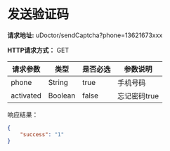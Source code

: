 # 发送验证码

**请求地址:** uDoctor/sendCaptcha?phone=13621673xxx

**HTTP请求方式：** GET

| 请求参数 | 类型 | 是否必选 | 参数说明 |
| -- | -- | -- | -- |
| phone | String | true | 手机号码 |
| activated | Boolean | false | 忘记密码true |

响应结果：
```json
{
    "success": "1"
}
```
